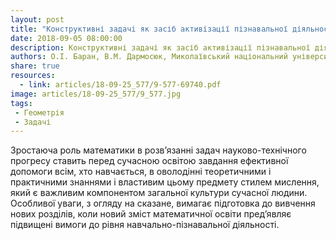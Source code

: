 ```yaml
---
layout: post
title: "Конструктивні задачі як засіб активізації пізнавальної діяльності під час вивчення геометрії"
date: 2018-09-05 08:00:00
description: Конструктивні задачі як засіб активізації пізнавальної діяльності під час вивчення геометрії
authors: О.І. Баран, В.М. Дармосюк, Миколаївський національний університет ім. В.О. Сухомлинського
share: true
resources:
  - link: articles/18-09-25_577/9-577-69740.pdf
image: articles/18-09-25_577/9_577.jpg
tags:
 - Геометрія
 - Задачі
---
```


Зростаюча роль математики в розв’язанні задач науково-технічного прогресу ставить перед сучасною освітою завдання ефективної допомоги всім, хто навчається, в оволодінні теоретичними і практичними знаннями і властивим цьому предмету стилем мислення, який є важливим компонентом загальної культури сучасної людини. Особливої уваги, з огляду на сказане, вимагає підготовка до вивчення нових розділів, коли новий зміст математичної освіти пред’являє підвищені вимоги до рівня навчально-пізнавальної діяльності.
